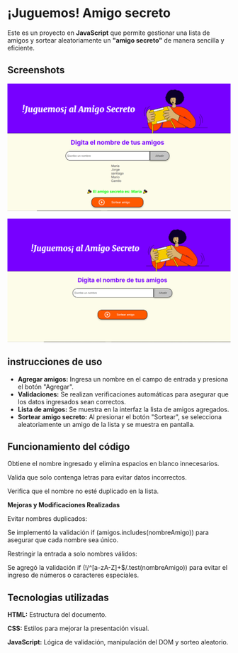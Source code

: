 
# **¡Juguemos!** Amigo secreto

Este es un proyecto en **JavaScript** que permite gestionar una lista de amigos y sortear aleatoriamente un **"amigo secreto"** de manera sencilla y eficiente.




## Screenshots

![App Screenshot](assets/imagen-amigo-secreto-(4).png)

![App Screenshot](assets/imagen-amigo-secreto-(5).png)
## instrucciones de uso

- **Agregar amigos:** Ingresa un nombre en el campo de entrada y presiona el botón "Agregar".
- **Validaciones:** Se realizan verificaciones automáticas para asegurar que los datos ingresados sean correctos.
- **Lista de amigos:** Se muestra en la interfaz la lista de amigos agregados.
- **Sortear amigo secreto:** Al presionar el botón "Sortear", se selecciona aleatoriamente un amigo de la lista y se muestra en pantalla.


## Funcionamiento del código


Obtiene el nombre ingresado y elimina espacios en blanco innecesarios.

Valida que solo contenga letras para evitar datos incorrectos.

Verifica que el nombre no esté duplicado en la lista.


**Mejoras y Modificaciones Realizadas**

Evitar nombres duplicados:

Se implementó la validación if (amigos.includes(nombreAmigo)) para asegurar que cada nombre sea único.

Restringir la entrada a solo nombres válidos:

Se agregó la validación if (!/^[a-zA-Z]+$/.test(nombreAmigo)) para evitar el ingreso de números o caracteres especiales.


## Tecnologias utilizadas

**HTML:** Estructura del documento.

**CSS:** Estilos para mejorar la presentación visual.

**JavaScript:** Lógica de validación, manipulación del DOM y sorteo aleatorio.

